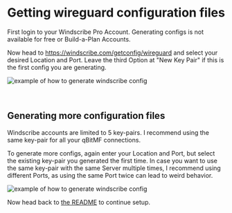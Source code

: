 # Getting wireguard configuration files


First login to your Windscribe Pro Account. Generating configs is not available for free or Build-a-Plan Accounts.

Now head to https://windscribe.com/getconfig/wireguard and select your desired Location and Port. Leave the third Option at "New Key Pair" if this is the first config you are generating.

![example of how to generate windscribe config](/doc/img/windscribe-guide-1.png)
  
<br />

## Generating more configuration files

Windscribe accounts are limited to 5 key-pairs. I recommend using the same key-pair for all your qBitMF connections.

To generate more configs, again enter your Location and Port, but select the existing key-pair you generated the first time. In case you want to use the same key-pair with the same Server multiple times, I recommend using different Ports, as using the same Port twice can lead to weird behavior.

![example of how to generate windscribe config](/doc/img/windscribe-guide-2.png)

Now head back to [the README](../../README.md#configuring-docker-and-docker-compose) to continue setup.
